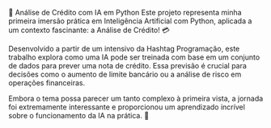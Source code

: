 🧠 Análise de Crédito com IA em Python
Este projeto representa minha primeira imersão prática em Inteligência Artificial com Python, aplicada a um contexto fascinante: a Análise de Crédito! 💳

Desenvolvido a partir de um intensivo da Hashtag Programação, este trabalho explora como uma IA pode ser treinada com base em um conjunto de dados para prever uma nota de crédito. Essa previsão é crucial para decisões como o aumento de limite bancário ou a análise de risco em operações financeiras.

Embora o tema possa parecer um tanto complexo à primeira vista, a jornada foi extremamente interessante e proporcionou um aprendizado incrível sobre o funcionamento da IA na prática. 🚀
